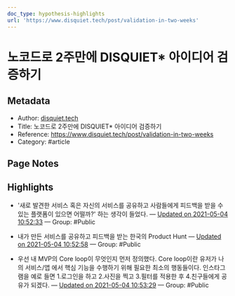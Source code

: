 ```yaml
---
doc_type: hypothesis-highlights
url: 'https://www.disquiet.tech/post/validation-in-two-weeks'
---
```


# 노코드로 2주만에 DISQUIET* 아이디어 검증하기

## Metadata
- Author: [disquiet.tech]()
- Title: 노코드로 2주만에 DISQUIET* 아이디어 검증하기
- Reference: https://www.disquiet.tech/post/validation-in-two-weeks
- Category: #article

## Page Notes
## Highlights
-  '새로 발견한 서비스 혹은 자신의 서비스를 공유하고 사람들에게 피드백을 받을 수 있는 플랫폼이 있으면 어떨까?' 하는 생각이 들었다. — [Updated on 2021-05-04 10:52:33](https://hyp.is/ZMsZ4qx7Eeu2vmuxOeeH-w/www.disquiet.tech/post/validation-in-two-weeks) — Group: #Public

- 내가 만든 서비스를 공유하고 피드백을 받는 한국의 Product Hunt — [Updated on 2021-05-04 10:52:58](https://hyp.is/c1M8Bqx7EeuxeU9mw3oefw/www.disquiet.tech/post/validation-in-two-weeks) — Group: #Public

- 우선 내 MVP의 Core loop이 무엇인지 먼저 정의했다. Core loop이란 유저가 나의 서비스/앱 에서 핵심 기능을 수행하기 위해 필요한 최소의 행동들이다. 인스타그램을 예로 들면 1.로그인을 하고 2.사진을 찍고 3.필터를 적용한 후 4.친구들에게 공유가 되겠다. — [Updated on 2021-05-04 10:53:29](https://hyp.is/hjYZ9qx7EeuIq0dOZYeAjg/www.disquiet.tech/post/validation-in-two-weeks) — Group: #Public



